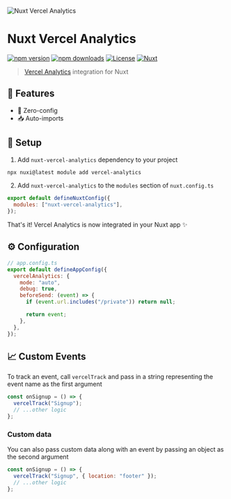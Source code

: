 ![Nuxt Vercel Analytics](https://raw.githubusercontent.com/xanderbarkhatov/nuxt-vercel-analytics/main/docs/cover.png)

# Nuxt Vercel Analytics

[![npm version][npm-version-src]][npm-version-href]
[![npm downloads][npm-downloads-src]][npm-downloads-href]
[![License][license-src]][license-href]
[![Nuxt][nuxt-src]][nuxt-href]

> [Vercel Analytics](https://vercel.com/docs/concepts/analytics) integration for Nuxt

## 📝 Features

- 🚀 Zero-config
- 📥 Auto-imports

## 🔧 Setup

1. Add `nuxt-vercel-analytics` dependency to your project

```bash
npx nuxi@latest module add vercel-analytics
```

2. Add `nuxt-vercel-analytics` to the `modules` section of `nuxt.config.ts`

```js
export default defineNuxtConfig({
  modules: ["nuxt-vercel-analytics"],
});
```

That's it! Vercel Analytics is now integrated in your Nuxt app ✨

## ⚙️ Configuration

```js
// app.config.ts
export default defineAppConfig({
  vercelAnalytics: {
    mode: "auto",
    debug: true,
    beforeSend: (event) => {
      if (event.url.includes("/private")) return null;

      return event;
    },
  },
});
```

## 📈 Custom Events

To track an event, call `vercelTrack` and pass in a string representing the event name as the first argument

```js
const onSignup = () => {
  vercelTrack("Signup");
  // ...other logic
};
```

### Custom data

You can also pass custom data along with an event by passing an object as the second argument

```js
const onSignup = () => {
  vercelTrack("Signup", { location: "footer" });
  // ...other logic
};
```

<!-- Badges -->

[npm-version-src]: https://img.shields.io/npm/v/nuxt-vercel-analytics/latest.svg?style=flat&colorA=18181B&colorB=28CF8D
[npm-version-href]: https://npmjs.com/package/nuxt-vercel-analytics
[npm-downloads-src]: https://img.shields.io/npm/dm/nuxt-vercel-analytics.svg?style=flat&colorA=18181B&colorB=28CF8D
[npm-downloads-href]: https://npmjs.com/package/nuxt-vercel-analytics
[license-src]: https://img.shields.io/npm/l/nuxt-vercel-analytics.svg?style=flat&colorA=18181B&colorB=28CF8D
[license-href]: https://npmjs.com/package/nuxt-vercel-analytics
[nuxt-src]: https://img.shields.io/badge/Nuxt-18181B?logo=nuxt.js
[nuxt-href]: https://nuxt.com

